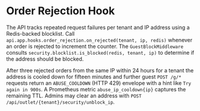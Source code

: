 # Order Rejection Hook

The API tracks repeated request failures per tenant and IP address using a
Redis-backed blocklist. Call
`api.app.hooks.order_rejection.on_rejected(tenant, ip, redis)` whenever an
order is rejected to increment the counter. The `GuestBlockMiddleware` consults
`security.blocklist.is_blocked(redis, tenant, ip)` to determine if the address
should be blocked.

After three rejected orders from the same IP within 24 hours for a tenant the
address is cooled down for fifteen minutes and further guest `POST /g/*`
requests return an `ABUSE_COOLDOWN` (HTTP 429) envelope with a hint like
`Try again in 900s`. A Prometheus metric `abuse_ip_cooldown{ip}` captures the
remaining TTL. Admins may clear an address with
`POST /api/outlet/{tenant}/security/unblock_ip`.
